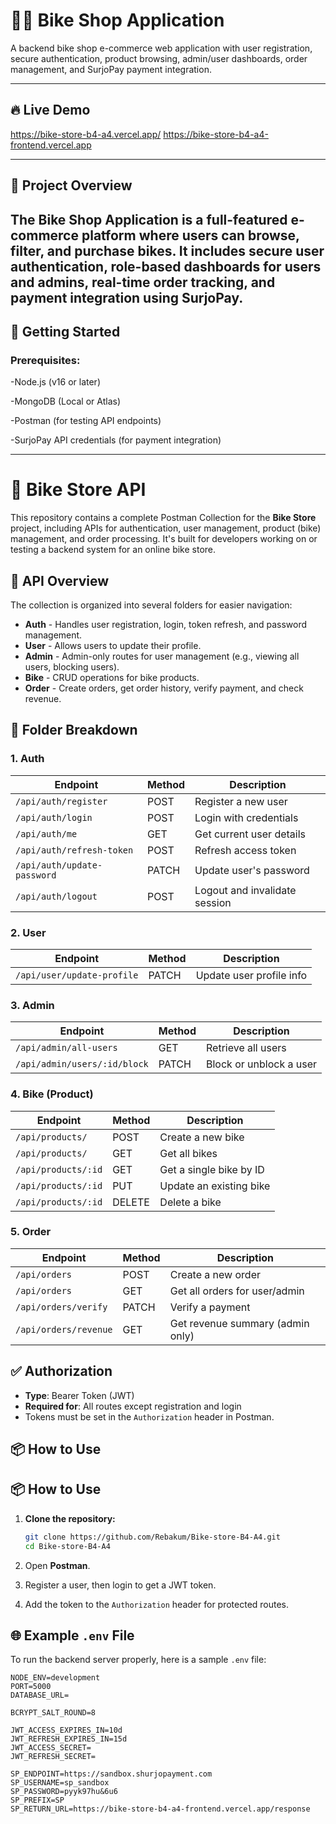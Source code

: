 # 🚴‍♂️ Bike Shop Application

A backend bike shop e-commerce web application with user registration, secure authentication, product browsing, admin/user dashboards, order management, and SurjoPay payment integration.

---

## 🔥 Live Demo

https://bike-store-b4-a4.vercel.app/
https://bike-store-b4-a4-frontend.vercel.app

---

## 📌 Project Overview

## The **Bike Shop Application** is a full-featured e-commerce platform where users can browse, filter, and purchase bikes. It includes secure user authentication, role-based dashboards for users and admins, real-time order tracking, and payment integration using **SurjoPay**.

## 🌟 Getting Started

### Prerequisites:

-Node.js (v16 or later)

-MongoDB (Local or Atlas)

-Postman (for testing API endpoints)

-SurjoPay API credentials (for payment integration)

---

# 🚴 Bike Store API

This repository contains a complete Postman Collection for the **Bike Store** project, including APIs for authentication, user management, product (bike) management, and order processing. It's built for developers working on or testing a backend system for an online bike store.

## 🔗 API Overview

The collection is organized into several folders for easier navigation:

- **Auth** - Handles user registration, login, token refresh, and password management.
- **User** - Allows users to update their profile.
- **Admin** - Admin-only routes for user management (e.g., viewing all users, blocking users).
- **Bike** - CRUD operations for bike products.
- **Order** - Create orders, get order history, verify payment, and check revenue.

## 📁 Folder Breakdown

### 1. Auth

| Endpoint                    | Method | Description                   |
| --------------------------- | ------ | ----------------------------- |
| `/api/auth/register`        | POST   | Register a new user           |
| `/api/auth/login`           | POST   | Login with credentials        |
| `/api/auth/me`              | GET    | Get current user details      |
| `/api/auth/refresh-token`   | POST   | Refresh access token          |
| `/api/auth/update-password` | PATCH  | Update user's password        |
| `/api/auth/logout`          | POST   | Logout and invalidate session |

### 2. User

| Endpoint                   | Method | Description              |
| -------------------------- | ------ | ------------------------ |
| `/api/user/update-profile` | PATCH  | Update user profile info |

### 3. Admin

| Endpoint                     | Method | Description             |
| ---------------------------- | ------ | ----------------------- |
| `/api/admin/all-users`       | GET    | Retrieve all users      |
| `/api/admin/users/:id/block` | PATCH  | Block or unblock a user |

### 4. Bike (Product)

| Endpoint            | Method | Description             |
| ------------------- | ------ | ----------------------- |
| `/api/products/`    | POST   | Create a new bike       |
| `/api/products/`    | GET    | Get all bikes           |
| `/api/products/:id` | GET    | Get a single bike by ID |
| `/api/products/:id` | PUT    | Update an existing bike |
| `/api/products/:id` | DELETE | Delete a bike           |

### 5. Order

| Endpoint              | Method | Description                      |
| --------------------- | ------ | -------------------------------- |
| `/api/orders`         | POST   | Create a new order               |
| `/api/orders`         | GET    | Get all orders for user/admin    |
| `/api/orders/verify`  | PATCH  | Verify a payment                 |
| `/api/orders/revenue` | GET    | Get revenue summary (admin only) |

## ✅ Authorization

- **Type**: Bearer Token (JWT)
- **Required for**: All routes except registration and login
- Tokens must be set in the `Authorization` header in Postman.

## 📦 How to Use

## 📦 How to Use

1. **Clone the repository:**

   ```bash
   git clone https://github.com/Rebakum/Bike-store-B4-A4.git
   cd Bike-store-B4-A4
   ```

2. Open **Postman**.
3. Register a user, then login to get a JWT token.
4. Add the token to the `Authorization` header for protected routes.

## 🌐 Example `.env` File

To run the backend server properly, here is a sample `.env` file:

```env
NODE_ENV=development
PORT=5000
DATABASE_URL=

BCRYPT_SALT_ROUND=8

JWT_ACCESS_EXPIRES_IN=10d
JWT_REFRESH_EXPIRES_IN=15d
JWT_ACCESS_SECRET=
JWT_REFRESH_SECRET=

SP_ENDPOINT=https://sandbox.shurjopayment.com
SP_USERNAME=sp_sandbox
SP_PASSWORD=pyyk97hu&6u6
SP_PREFIX=SP
SP_RETURN_URL=https://bike-store-b4-a4-frontend.vercel.app/response
```
